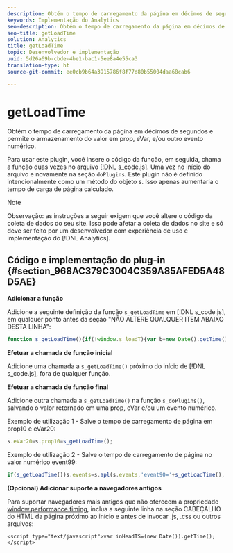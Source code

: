 ```yaml
---
description: Obtém o tempo de carregamento da página em décimos de segundos e permite o armazenamento do valor em prop, eVar, e/ou outro evento numérico.
keywords: Implementação do Analytics
seo-description: Obtém o tempo de carregamento da página em décimos de segundos e permite o armazenamento do valor em prop, eVar, e/ou outro evento numérico.
seo-title: getLoadTime
solution: Analytics
title: getLoadTime
topic: Desenvolvedor e implementação
uuid: 5d26a69b-cbde-4be1-bac1-5ee8a4e55ca3
translation-type: ht
source-git-commit: ee0cb9b64a3915786f8f77d80b55004daa68cab6

---
```



# getLoadTime

Obtém o tempo de carregamento da página em décimos de segundos e permite o armazenamento do valor em prop, eVar, e/ou outro evento numérico.

Para usar este plugin, você insere o código da função, em seguida, chama a função duas vezes no arquivo [!DNL s_code.js]. Uma vez no início do arquivo e novamente na seção `doPlugins`. Este plugin não é definido intencionalmente como um método do objeto s. Isso apenas aumentaria o tempo de carga de página calculado.

>[!NOTE]
>
>Observação: as instruções a seguir exigem que você altere o código da coleta de dados do seu site. Isso pode afetar a coleta de dados no site e só deve ser feito por um desenvolvedor com experiência de uso e implementação do [!DNL Analytics].

## Código e implementação do plug-in {#section_968AC379C3004C359A85AFED5A48D5AE}

**Adicionar a função**

Adicione a seguinte definição da função `s_getLoadTime` em [!DNL s_code.js], em qualquer ponto antes da seção "NÃO ALTERE QUALQUER ITEM ABAIXO DESTA LINHA":

```js
function s_getLoadTime(){if(!window.s_loadT){var b=new Date().getTime(),o=window.performance?performance.timing:0,a=o?o.requestStart:window.inHeadTS||0;s_loadT=a?Math.round((b-a)/100):''}return s_loadT}
```

**Efetuar a chamada de função inicial**

Adicione uma chamada a `s_getLoadTime()` próximo do início de [!DNL s_code.js], fora de qualquer função.

**Efetuar a chamada de função final**

Adicione outra chamada a `s_getLoadTime()` na função `s_doPlugins()`, salvando o valor retornado em uma prop, eVar e/ou um evento numérico.

Exemplo de utilização 1 - Salve o tempo de carregamento de página em prop10 e eVar20:

```js
s.eVar20=s.prop10=s_getLoadTime();
```

Exemplo de utilização 2 - Salve o tempo de carregamento de página no valor numérico event99:

```js
if(s_getLoadTime())s.events=s.apl(s.events,'event90='+s_getLoadTime(),',',1);
```

**(Opcional) Adicionar suporte a navegadores antigos**

Para suportar navegadores mais antigos que não oferecem a propriedade [window.performance.timing](https://www.html5rocks.com/en/tutorials/webperformance/basics/), inclua a seguinte linha na seção CABEÇALHO do HTML da página próximo ao início e antes de invocar .js, .css ou outros arquivos:

```
<script type="text/javascript">var inHeadTS=(new Date()).getTime();</script>
```

